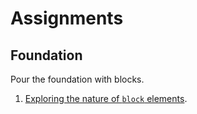 # Assignments

## Foundation

Pour the foundation with blocks.

 1. [Exploring the nature of `block` elements](01).
